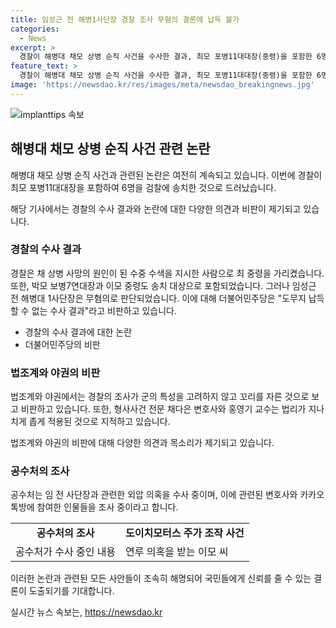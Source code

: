 ```yaml
---
title: 임성근 전 해병1사단장 경찰 조사 무혐의 결론에 납득 불가
categories:
  - News
excerpt: >
  경찰이 해병대 채모 상병 순직 사건을 수사한 결과, 최모 포병11대대장(중령)을 포함한 6명을 업무상 과실치사 혐의로 검찰에 송치했다. 그러나 임성근 전 해병대 1사단장은 무혐의로 결정되었다. 이에 더불어민주당은 비판을 제기하고, 법조계에서는 군의 특성을 고려하지 않고 경찰이 꼬리 자르기를 한 것이라는 지적이 나왔다. 일각에서는 특검법의 필요성을 제기하고, 공수처는 골프 모임을 논의한 변호사 A씨를 조사 중이라는 소식도 전해졌다. 설정된 수변 수색 지시를 반복하고 강조한 것에 불과하다는 경찰의 판단과 함께 현장지휘관 6명의 송치 결정 등이 주요 내용이다.
feature_text: >
  경찰이 해병대 채모 상병 순직 사건을 수사한 결과, 최모 포병11대대장(중령)을 포함한 6명을 업무상 과실치사 혐의로 검찰에 송치했다. 그러나 임성근 전 해병대 1사단장은 무혐의로 결정되었다. 이에 더불어민주당은 비판을 제기하고, 법조계에서는 군의 특성을 고려하지 않고 경찰이 꼬리 자르기를 한 것이라는 지적이 나왔다. 일각에서는 특검법의 필요성을 제기하고, 공수처는 골프 모임을 논의한 변호사 A씨를 조사 중이라는 소식도 전해졌다. 설정된 수변 수색 지시를 반복하고 강조한 것에 불과하다는 경찰의 판단과 함께 현장지휘관 6명의 송치 결정 등이 주요 내용이다.
image: 'https://newsdao.kr/res/images/meta/newsdao_breakingnews.jpg'
---
```


<p><img src="https://newsdao.kr/res/images/meta/newsdao_breakingnews.jpg" alt="implanttips 속보" /></p>

<h2 data-ke-size="size26">해병대 채모 상병 순직 사건 관련 논란</h2>

<p>해병대 채모 상병 순직 사건과 관련된 논란은 여전히 계속되고 있습니다. 이번에 경찰이 최모 포병11대대장을 포함하여 6명을 검찰에 송치한 것으로 드러났습니다.</p>

<p data-ke-size="size16">해당 기사에서는 경찰의 수사 결과와 논란에 대한 다양한 의견과 비판이 제기되고 있습니다.</p>

<h3>경찰의 수사 결과</h3>

<p>경찰은 채 상병 사망의 원인이 된 수중 수색을 지시한 사람으로 최 중령을 가리켰습니다. 또한, 박모 보병7연대장과 이모 중령도 송치 대상으로 포함되었습니다. 그러나 임성근 전 해병대 1사단장은 무혐의로 판단되었습니다. 이에 대해 더불어민주당은 "도무지 납득할 수 없는 수사 결과"라고 비판하고 있습니다.</p>

<ul>
  <li>경찰의 수사 결과에 대한 논란</li>
  <li>더불어민주당의 비판</li>
</ul>

<h3>법조계와 야권의 비판</h3>

<p>법조계와 야권에서는 경찰의 조사가 군의 특성을 고려하지 않고 꼬리를 자른 것으로 보고 비판하고 있습니다. 또한, 형사사건 전문 채다은 변호사와 홍영기 교수는 법리가 지나치게 좁게 적용된 것으로 지적하고 있습니다.</p>

<p data-ke-size="size16">법조계와 야권의 비판에 대해 다양한 의견과 목소리가 제기되고 있습니다.</p>

<h3>공수처의 조사</h3>

<p>공수처는 임 전 사단장과 관련한 외압 의혹을 수사 중이며, 이에 관련된 변호사와 카카오톡방에 참여한 인물들을 조사 중이라고 합니다.</p>

<table>
  <tr>
    <td style="text-align: center; height: 17px;"><b>공수처의 조사</b></td>
    <td style="text-align: center; height: 17px;"><b>도이치모터스 주가 조작 사건</b></td>
  </tr>
  <tr>
    <td>공수처가 수사 중인 내용</td>
    <td>연루 의혹을 받는 이모 씨</td>
  </tr>
</table>

<p>이러한 논란과 관련된 모든 사안들이 조속히 해명되어 국민들에게 신뢰를 줄 수 있는 결론이 도출되기를 기대합니다.</p>
실시간 뉴스 속보는, <a href="https://newsdao.kr" rel="dofollow">https://newsdao.kr</a>


